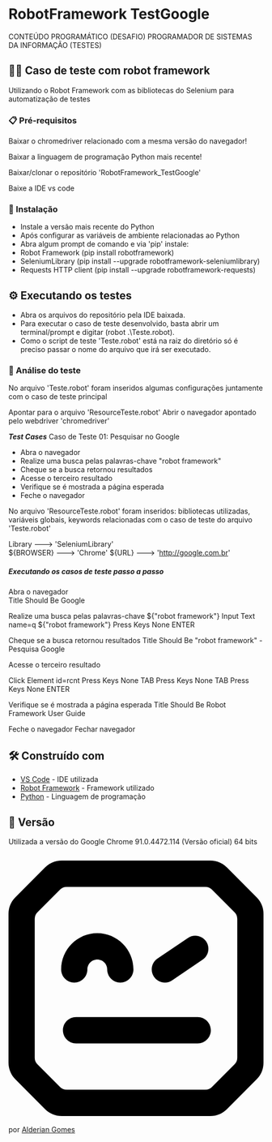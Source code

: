 # RobotFramework TestGoogle
CONTEÚDO PROGRAMÁTICO (DESAFIO) PROGRAMADOR DE SISTEMAS DA INFORMAÇÃO (TESTES)


## 🐱‍🏍 Caso de teste com robot framework

Utilizando o Robot Framework com as bibliotecas do Selenium para automatização de testes


### 📋 Pré-requisitos

Baixar o chromedriver relacionado com a mesma versão do navegador!

Baixar a linguagem de programação Python mais recente!

Baixar/clonar o repositório 'RobotFramework_TestGoogle'

Baixe a IDE vs code

### 🔧 Instalação

- Instale a versão mais recente do Python
- Após configurar as variáveis de ambiente relacionadas ao Python
- Abra algum prompt de comando e via 'pip' instale:
- Robot Framework (pip install robotframework)  
- SeleniumLibrary (pip install --upgrade robotframework-seleniumlibrary)
- Requests HTTP client (pip install --upgrade robotframework-requests)

## ⚙️ Executando os testes
+ Abra os arquivos do repositório pela IDE baixada. 
+ Para executar o caso de teste desenvolvido, basta abrir um terminal/prompt e digitar (robot .\Teste.robot).
+ Como o script de teste 'Teste.robot' está na raiz do diretório só é preciso passar o nome do arquivo que irá ser executado.

### 🔩 Análise do teste
No arquivo 'Teste.robot' foram inseridos algumas configurações juntamente com o caso de teste principal


 Apontar para o arquivo 'ResourceTeste.robot'
 Abrir o navegador apontado pelo webdriver 'chromedriver' 


***Test Cases***
Caso de Teste 01: Pesquisar no Google
   - Abra o navegador
   - Realize uma busca pelas palavras-chave "robot framework"
   - Cheque se a busca retornou resultados
   - Acesse o terceiro resultado
   - Verifique se é mostrada a página esperada
   - Feche o navegador
    
No arquivo 'ResourceTeste.robot' foram inseridos: bibliotecas utilizadas, variáveis globais, keywords relacionadas com o caso de teste do arquivo 'Teste.robot'

Library      --->      'SeleniumLibrary'  
${BROWSER}   --->      'Chrome'
${URL}       --->      'http://google.com.br'


##### Executando os casos de teste passo a passo #####
Abra o navegador    
    Title Should Be     Google

Realize uma busca pelas palavras-chave ${"robot framework"}
    Input Text          name=q  ${"robot framework"}
    Press Keys          None   ENTER

Cheque se a busca retornou resultados
    Title Should Be     "robot framework" - Pesquisa Google  
    
Acesse o terceiro resultado

  Click Element  id=rcnt
  Press Keys      None   TAB
  Press Keys      None   TAB
  Press Keys      None   ENTER
        

Verifique se é mostrada a página esperada
    Title Should Be      Robot Framework User Guide

Feche o navegador
    Fechar navegador

## 🛠️ Construído com

* [VS Code](https://code.visualstudio.com/) - IDE utilizada
* [Robot Framework](https://robotframework.org/) - Framework utilizado
* [Python](https://www.python.org/) - Linguagem de programação


## 📌 Versão

Utilizada a versão do Google Chrome 
91.0.4472.114 (Versão oficial) 64 bits

## <svg role="img" viewBox="0 0 24 24" xmlns="http://www.w3.org/2000/svg"><path d="M4.9565 10.2246c0-1.8766 1.5257-3.4023 3.4-3.4023 1.8766 0 3.4024 1.5257 3.4024 3.4023 0 .6838-.5526 1.2364-1.2341 1.2364-.6818 0-1.2344-.5526-1.2344-1.2364 0-.513-.4185-.9296-.9338-.9296-.5129 0-.9317.4165-.9317.9296 0 .6838-.5523 1.2364-1.234 1.2364-.6818 0-1.2344-.5526-1.2344-1.2364m14.0868 5.717c0 .6842-.5524 1.2363-1.2341 1.2363H6.3575c-.6818 0-1.2344-.552-1.2344-1.2363 0-.6837.5526-1.2363 1.2344-1.2363h11.4517c.6817 0 1.234.5526 1.234 1.2363m-5.351-5.0244c-.3814-.5657-.2323-1.3328.3334-1.7143l2.8628-1.9334c.5613-.3902 1.3329-.2324 1.7144.3289.3815.5654.2323 1.3329-.3334 1.7144l-2.8628 1.9333c-.5442.3831-1.3348.2379-1.7144-.3289zm7.8393 7.6018a.8815.8815 0 0 1-.258.6227l-2.1277 2.1277a.8822.8822 0 0 1-.623.258H5.4772a.8822.8822 0 0 1-.623-.258l-2.1277-2.1277a.8815.8815 0 0 1-.258-.6227V5.4818a.8797.8797 0 0 1 .258-.6228l2.1277-2.1282a.8816.8816 0 0 1 .623-.2578h13.0456a.8816.8816 0 0 1 .623.2578l2.1277 2.1282a.8797.8797 0 0 1 .258.6228V18.519zm1.811-15.0835L20.5644.6577A2.2454 2.2454 0 0 0 18.9775 0H5.0207A2.2445 2.2445 0 0 0 3.433.658L.657 3.4359A2.2449 2.2449 0 0 0 0 5.0228v13.9547c0 .5953.2366 1.1667.6575 1.5872l2.778 2.7779c.421.421.9918.6573 1.5871.6573h13.9548a2.2448 2.2448 0 0 0 1.5872-.6573l2.7779-2.7779A2.2436 2.2436 0 0 0 24 18.9775V5.023a2.2451 2.2451 0 0 0-.6575-1.5875z"/></svg> 
por [Alderian Gomes](https://github.com/alderianx)
